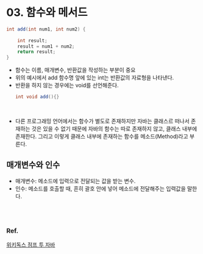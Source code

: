 # 03. 함수와 메서드

```java
int add(int num1, int num2) {
		
	int result;
	result = num1 + num2;
	return result;
}
```
* 함수는 이름, 매개변수, 반환값을 작성하는 부분이 중요
* 위의 예시에서 add 함수명 앞에 있는 int는 반환값의 자료형을 나타낸다.
* 반환을 하지 않는 경우에는 void를 선언해준다.
    ```java
    int void add(){}
    ```
<br/>

* 다른 프로그래밍 언어에서는 함수가 별도로 존재하지만 자바는 클래스르 떠나서 존재하는 것은 있을 수 없기 때문에 자바의 함수는 따로 존재하지 않고, 클래스 내부에 존재한다. 그리고 이렇게 클래스 내부에 존재하는 함수를 메소드(Method)라고 부른다.

## 매개변수와 인수
* 매개변수: 메소드에 입력으로 전달되는 값을 받는 변수.
* 인수: 메소드를 호출할 때, 흔히 괄호 안에 넣어 메소드에 전달해주는 입력값을 말한다.

<br/>
<br/>

### Ref.
[위키독스 점프 투 자바](https://wikidocs.net/225)